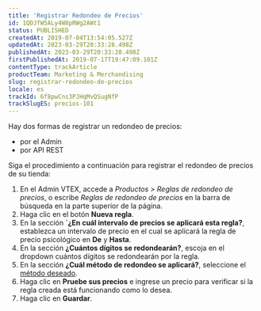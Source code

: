 ```yaml
---
title: 'Registrar Redondeo de Precios'
id: 1QDJfW5ALy4W8pRWg2AWt1
status: PUBLISHED
createdAt: 2019-07-04T13:54:05.527Z
updatedAt: 2023-03-29T20:33:28.498Z
publishedAt: 2023-03-29T20:33:28.498Z
firstPublishedAt: 2019-07-17T19:47:09.101Z
contentType: trackArticle
productTeam: Marketing & Merchandising
slug: registrar-redondeo-de-precios
locale: es
trackId: 6f8pwCns3PJHqMvQSugNfP
trackSlugES: precios-101
---
```


Hay dos formas de registrar un redondeo de precios:

- por el Admin 
- por API REST

Siga el procedimiento a continuación para registrar el redondeo de precios de su tienda:

1. En el Admin VTEX, accede a *Productos > Reglas de redondeo de precios*, o escribe *Reglas de redondeo de precios* en la barra de búsqueda en la parte superior de la página.
2. Haga clic en el botón **Nueva regla**.
3. En la sección **´¿En cuál intervalo de precios se aplicará esta regla?**, establezca un intervalo de precio en el cual se aplicará la regla de precio psicológico en **De** y **Hasta**.
4. En la sección **¿Cuántos dígitos se redondearán?**, escoja en el dropdown cuántos dígitos se redondearán por la regla.
5. En la sección **¿Cuál método de redondeo se aplicará?**, seleccione el [método deseado](https://help.vtex.com/es/tracks/pricing-101--6f8pwCns3PJHqMvQSugNfP/1tUIUvF6BUkDgMsknGaMkF).
6. Haga clic en **Pruebe sus precios** e ingrese un precio para verificar si la regla creada está funcionando como lo desea.
7. Haga clic en **Guardar**.
